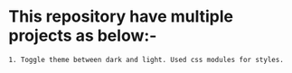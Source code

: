 # This repository have multiple projects as below:-

    1. Toggle theme between dark and light. Used css modules for styles.
